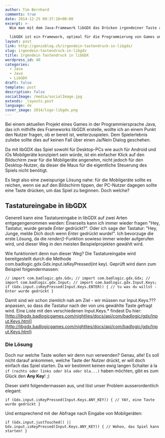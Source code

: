 ```yaml
---
author: Tim Bernhard
comments: true
date: 2014-12-25 09:37:10+00:00
excerpt: >-
  Wie man mit dem Java-Framework libGDX das Drücken irgendeiner Taste abfängt. 

  libGDX ist ein Framework, optimal für die Programmierung von Games und Spielen, und zwar plattformunabhängig. Die Projekte lassen sich für iOs, Android, PCs und Macs und sogar fürs Web exportieren!
layout: post
link: http://genieblog.ch/irgendein-tastendruck-in-libgdx/
slug: irgendein-tastendruck-in-libgdx
title: Irgendein Tastendruck in libGDX
wordpress_id: 40
categories:
  - Java
  - Java
  - LibGDX
draft: false
template: post
description: false
socialImage: /media/socialImage.jpg
extends: _layouts.post
language: de
cover_image: 2014/logo-libgdx.png
---
```


Bei einem aktuellen Projekt eines Games in der Programmiersprache Java, das ich mithilfe des Frameworks libGDX erstelle, wollte ich an einem Punkt den Nutzer fragen, ob er bereit ist, weiterzuspielen. Dem Spielerlebnis zuliebe sollte dies auf keinen Fall über einen Ja/Nein Dialog geschehen.

Da mit libGDX das Spiel sowohl für Desktop-PCs wie auch für Android und iOs Mobilgeräte konzipiert sein würde, ist ein einfacher Klick auf den Bildschirm zwar für die Mobilgeräte angenehm, nicht jedoch für den Desktop-Nutzer, da dieser die Maus für die eigentliche Steuerung des Spiels nicht benötigt.

Es liegt also eine zweispurige Lösung nahe: für die Mobilgeräte sollte es reichen, wenn sie auf den Bildschirm tippen, der PC-Nutzer dagegen sollte eine Taste drücken, um das Spiel zu beginnen. Doch welche?

## Tastatureingabe in libGDX

Generell kann eine Tastatureingabe in libGDX  auf zwei Arten entgegengenommen werden: Einerseits kann ich immer wieder fragen "Hey, Tastatur, wurde gerade _Enter_ gedrückt?". Oder ich sage der Tastatur: "Hey, Junge, melde Dich doch wenn _Enter_ gedrückt wurde!". Ich bevorzuge die erste Lösung, da die _render()_-Funktion sowieso immer wieder aufgerufen wird, und dieser Weg in den meisten Beispielprojekten gewählt wird.

Wie funktioniert denn nun dieser Weg? Die Tastatureingabe wird bereitgestellt durch die Methode com.badlogic.gdx.Gdx.input.isKeyPressed(int key). Geprüft wird dann zum Beispiel folgendermassen:

`// import com.badlogic.gdx.Gdx;
// import com.badlogic.gdx.Gdx;
// import com.badlogic.gdx.Input;
// import com.badlogic.gdx.Input.Keys;
if (Gdx.input.isKeyPressed(Input.Keys.ENTER)) {
			// tu was du willst - Enter wurde gedrückt
		}`

Damit sind wir schon ziemlich nah am Ziel - wir müssen nur Input.Keys.??? anpassen, so dass die Tastatur nach der von uns gewählte Taste gefragt wird. Eine Liste mit den verschiedenen Input.Keys.* findest Du hier: [http://libgdx.badlogicgames.com/nightlies/docs/api/com/badlogic/gdx/Input.Keys.html](http://libgdx.badlogicgames.com/nightlies/docs/api/com/badlogic/gdx/Input.Keys.html)

### Die Lösung

Doch nur welche Taste wollen wir denn nun verwenden? Genau, alle! Es soll nicht darauf ankommen, welche Taste der Nutzer drückt, er will doch einfach das Spiel starten. Da wir bestimmt keinen ewig langen Schalter à la `if (rechts oder links oder bla oder bla...)` haben möchten, gibt es zum Glück den **Any Key**! ;)

Dieser sieht folgendermassen aus, und löst unser Problem ausserordentlich elegant:

`if (Gdx.input.isKeyPressed(Input.Keys.ANY_KEY)) {
			// YAY, eine Taste wurde gedrückt
		}`

Und entsprechend mit der Abfrage nach Eingabe von Mobilgeräten:

`if (Gdx.input.justTouched() || Gdx.input.isKeyPressed(Input.Keys.ANY_KEY)) {
			// Wohoo, das Spiel kann starten!
		}`
